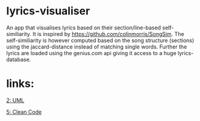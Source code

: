 # lyrics-visualiser
An app that visualises lyrics based on their section/line-based self-similiarity. 
It is inspired by https://github.com/colinmorris/SongSim. 
The self-similiarity is however computed based on the song structure (sections) using the jaccard-distance instead of matching single words.
Further the lyrics are loaded using the genius.com api giving it access to a huge lyrics-database.

# links:
<a href="https://github.com/JLiekenbrock/lyrics-visualiser/tree/main/UML">2: UML</a>

<a href="https://github.com/JLiekenbrock/lyrics-visualiser/blob/main/clean_code.txt">5: Clean Code</a>

